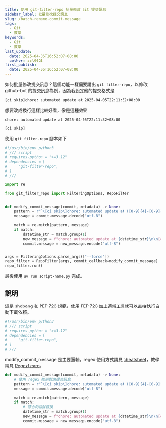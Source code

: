```yaml
---
title: 使用 git-filter-repo 批量修改 Git 提交訊息
sidebar_label: 批量修改提交訊息
slug: /batch-rename-commit-message
tags:
  - Git
  - 教學
keywords:
  - Git
  - 教學
last_update:
  date: 2025-04-06T16:52:07+08:00
  author: zsl0621
first_publish:
  date: 2025-04-06T16:52:07+08:00
---
```


如何批量修改提交訊息？這個功能一樣需要請出 `git filter-repo`，以修改 github-bot 的提交訊息為例，因為我設定他的提交格式是

```sh
[ci skip]chore: automated update at 2025-04-05T22:11:32+08:00
```

想要改成換行這樣比較好看，像是這種效果

```sh
chore: automated update at 2025-04-05T22:11:32+08:00

[ci skip]
```

使用 `git filter-repo` 腳本如下

```py
#!/usr/bin/env python3
# /// script
# requires-python = ">=3.12"
# dependencies = [
#     "git-filter-repo",
# ]
# ///

import re

from git_filter_repo import FilteringOptions, RepoFilter


def modify_commit_message(commit, metadata) -> None:
    pattern = r"^\[ci skip\]chore: automated update at ([0-9]{4}-[0-9]{2}-[0-9]{2}T[0-9]{2}:[0-9]{2}:[0-9]{2}\+[0-9]{2}:[0-9]{2})$"
    message = commit.message.decode("utf-8")

    match = re.match(pattern, message)
    if match:
        datetime_str = match.group(1)
        new_message = f"chore: automated update at {datetime_str}\n\n[ci skip]"
        commit.message = new_message.encode("utf-8")


args = FilteringOptions.parse_args(["--force"])
repo_filter = RepoFilter(args, commit_callback=modify_commit_message)
repo_filter.run()
```

最後使用 `uv run script-name.py` 完成。

## 說明

這是 shebang 和 PEP 723 規範，使用 PEP 723 加上適當工具就可以直接執行自動下載依賴。

```py
#!/usr/bin/env python3
# /// script
# requires-python = ">=3.12"
# dependencies = [
#     "git-filter-repo",
# ]
# ///
```

modify_commit_message 是主要邏輯，regex 使用方式請見 [cheatsheet](/memo/python/regex)，教學請見 [RegexLearn](https://regexlearn.com/learn/regex101)。

```py
def modify_commit_message(commit, metadata) -> None:
    # 使用 regex 找到對應提交訊息
    pattern = r"^\[ci skip\]chore: automated update at ([0-9]{4}-[0-9]{2}-[0-9]{2}T[0-9]{2}:[0-9]{2}:[0-9]{2}\+[0-9]{2}:[0-9]{2})$"
    message = commit.message.decode("utf-8")

    match = re.match(pattern, message)
    if match:
        # 符合的話就替換
        datetime_str = match.group(1)
        new_message = f"chore: automated update at {datetime_str}\n\n[ci skip]"
        commit.message = new_message.encode("utf-8")
```
